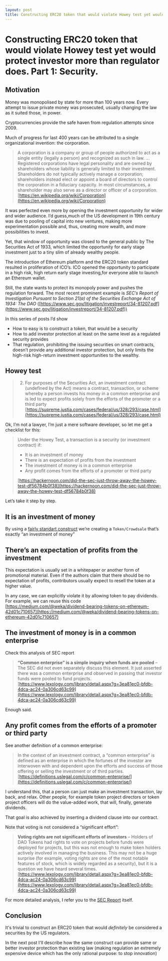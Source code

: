 ```yaml
---
layout: post
title: Constructing ERC20 token that would violate Howey test yet would protect investor more than regulator does. Part 1: Security.
---
```


# Constructing ERC20 token that would violate Howey test yet would protect investor more than regulator does. Part 1: Security.

## Motivation

Money was monopolised by state for more than 100 years now.  Every attempt to issue private money was prosecuted, usually changing the law as it suited those, in power. 

Cryptocurrencies provide the safe haven from regulation attempts since 2009.

Much of progress for last 400 years can be attributed to a single organizational invention: the corporation.

> A corporation is a company or group of people authorized to act as a single entity (legally a person) and recognized as such in law.
> …
> Registered corporations have legal personality and are owned by shareholders whose liability is generally limited to their investment. Shareholders do not typically actively manage a corporation; shareholders instead elect or appoint a board of directors to control the corporation in a fiduciary capacity. In most circumstances, a shareholder may also serve as a director or officer of a corporation.
> [https://en.wikipedia.org/wiki/Corporation](https://en.wikipedia.org/wiki/Corporation)

It was perfected even more by opening the investment opportunity for wider and wider audience.  I’d guess,much of the US development in 19th century was due to pooling of capital into new ventures, making more experimentation possible and, thus, creating more wealth, and more possibilities to invest.

Yet, that window of opportunity was closed to the general public by The Securities Act of 1933, which limited the opportunity for early stage investment just to a tiny slim of already wealthy people.

The introduction of Ethereum platform and the ERC20 token standard resulted in proliferation of ICO’s. ICO opened the opportunity to participate in a high risk, high return early stage investing,for everyone able to launch an Ethereum wallet.

Still, the state wants to protect its monopoly power and pushes the regulation forward.  The most recent prominent example is _SEC’s Report of Investigation Pursuant to Section 21(a) of the Securities Exchange Act of 1934: The DAO_ ([https://www.sec.gov/litigation/investreport/34-81207.pdf](https://www.sec.gov/litigation/investreport/34-81207.pdf))

In this series of posts I’d show

- How to easy is to construct a token, that would be a security
- How to add investor protection at least on the same level as a regulated security provides
- That regulation, prohibiting the issuing securities on smart contracts, doesn’t provide any additional investor protection, but only limits the high-risk high-return investment opportunities to the wealthy.


## Howey test

> 2. For purposes of the Securities Act, an investment contract (undefined by the Act) means a contract, transaction, or scheme whereby a person invests his money in a common enterprise and is led to expect profits solely from the efforts of the promoter or a third party
> [https://supreme.justia.com/cases/federal/us/328/293/case.html](https://supreme.justia.com/cases/federal/us/328/293/case.html)

Ok, I’m not a lawyer, I’m just a mere software developer, so let me get a checklist for this:

> Under the Howey Test, a transaction is a security (or investment contract) if:
> 
> - It is an investment of money
> - There is an expectation of profits from the investment
> - The investment of money is in a common enterprise
> - Any profit comes from the efforts of a promoter or third party
> 
> [https://hackernoon.com/did-the-sec-just-throw-away-the-howey-test-df56784b0f38](https://hackernoon.com/did-the-sec-just-throw-away-the-howey-test-df56784b0f38)

Let’s take it step by step.

## It is an investment of money

By using a [fairly standart construct](https://github.com/OpenZeppelin/zeppelin-solidity/blob/5aba967db9bbff2089c1dcc855d9d5e83b293389/contracts/crowdsale/Crowdsale.sol#L64) we’re creating a `Token/Crowdsale` that’s exactly “an investment of money” 

## There’s an expectation of profits from the investment

This expectation is usually set in a whitepaper or another form of promotional material.  Even if the authors claim that there should be no expectation of profits, contributors usually expect to resell the token at a higher value.

In any case, we can explicitly violate it by allowing token to pay dividends.  For example, we can reuse this code [https://medium.com/@weka/dividend-bearing-tokens-on-ethereum-42d01c710657](https://medium.com/@weka/dividend-bearing-tokens-on-ethereum-42d01c710657)

## The investment of money is in a common enterprise

Check this analysis of SEC report

> **“Common enterprise” is a simple inquiry when funds are pooled** – The SEC did not even separately discuss this element. It just asserted there was a common enterprise and observed in passing that investor funds were pooled to fund projects.
> [https://www.lexology.com/library/detail.aspx?g=3ea81ec0-bfdb-4dca-ac24-0a306cd63c99](https://www.lexology.com/library/detail.aspx?g=3ea81ec0-bfdb-4dca-ac24-0a306cd63c99)

Enough said.

## Any profit comes from the efforts of a promoter or third party

See another definition of a common enterprise:

> In the context of an investment contract, a “common enterprise” is defined as an enterprise in which the fortunes of the investor are interwoven with and dependent upon the efforts and success of those offering or selling the investment or of third parties.
> [https://definitions.uslegal.com/c/common-enterprise/](https://definitions.uslegal.com/c/common-enterprise/)

I understand this, that a person can just make an investment transaction, lay back, and relax.  Other people, for example token project directors or token project officers will do the value-added work, that will, finally, generate dividends.

That goal is also achieved by inserting a dividend clause into our contract.

Note that voting is not considered a “significant effort”:

> **Voting rights are not significant efforts of investors** – Holders of DAO Tokens had rights to vote on projects before funds were deployed for projects, but this was not enough to make token holders actively involved in managing the business. This may not be a huge surprise (for example, voting rights are one of the most notable features of stock, which is widely regarded as a security), but it is a question we have heard several times.
> [https://www.lexology.com/library/detail.aspx?g=3ea81ec0-bfdb-4dca-ac24-0a306cd63c99](https://www.lexology.com/library/detail.aspx?g=3ea81ec0-bfdb-4dca-ac24-0a306cd63c99)

For more detailed analysis, I refer you to the [SEC Report](https://www.sec.gov/litigation/investreport/34-81207.pdf) itself.

## Conclusion

It's trivial to construct an ERC20 token that would _definitely_ be considered a securities by the US regulators.

In the next post I'll describe how the same construct can provide same or better investor protection than existing law (making regulation an extremely expensive device which has the only rational purpose: to stop innovation)

